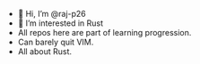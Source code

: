 - 👋 Hi, I’m @raj-p26
- 👀 I’m interested in Rust
- All repos here are part of learning progression.
- Can barely quit VIM.
- All about Rust.
